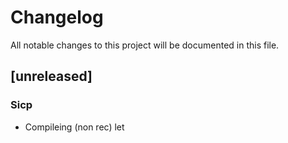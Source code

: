 # Changelog

All notable changes to this project will be documented in this file.

## [unreleased]

### Sicp

- Compileing (non rec) let

